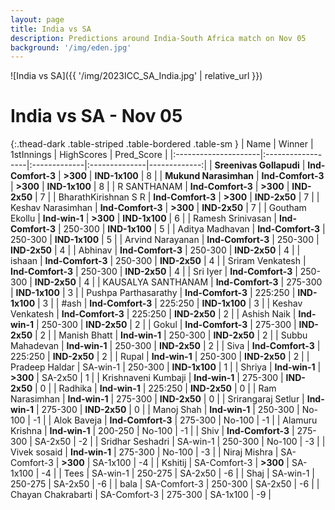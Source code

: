 ```yaml
---
layout: page
title: India vs SA
description: Predictions around India-South Africa match on Nov 05
background: '/img/eden.jpg'
---
```



![India vs SA]({{ '/img/2023ICC_SA_India.jpg' | relative_url }})

# India vs SA - Nov 05

{:.thead-dark .table-striped .table-bordered .table-sm }
| Name                 | Winner            | 1stInnings   | HighScores    |   Pred_Score |
|:---------------------|:------------------|:-------------|:--------------|-------------:|
| **Sreenivas Gollapudi**  | **Ind-Comfort-3** | **>300**     | **IND-1x100** |            8 |
| **Mukund Narasimhan**    | **Ind-Comfort-3** | **>300**     | **IND-1x100** |            8 |
| R SANTHANAM          | **Ind-Comfort-3** | **>300**     | **IND-2x50**  |            7 |
| BharathKirishnan S R | **Ind-Comfort-3** | **>300**     | **IND-2x50**  |            7 |
| Keshav Narasimhan    | **Ind-Comfort-3** | **>300**     | **IND-2x50**  |            7 |
| Goutham Ekollu       | **Ind-win-1**     | **>300**     | **IND-1x100** |            6 |
| Ramesh Srinivasan    | **Ind-Comfort-3** | 250-300      | **IND-1x100** |            5 |
| Aditya Madhavan      | **Ind-Comfort-3** | 250-300      | **IND-1x100** |            5 |
| Arvind Narayanan     | **Ind-Comfort-3** | 250-300      | **IND-2x50**  |            4 |
| Abhinav              | **Ind-Comfort-3** | 250-300      | **IND-2x50**  |            4 |
| ishaan               | **Ind-Comfort-3** | 250-300      | **IND-2x50**  |            4 |
| Sriram Venkatesh     | **Ind-Comfort-3** | 250-300      | **IND-2x50**  |            4 |
| Sri Iyer             | **Ind-Comfort-3** | 250-300      | **IND-2x50**  |            4 |
| KAUSALYA SANTHANAM   | **Ind-Comfort-3** | 275-300      | **IND-1x100** |            3 |
| Pushpa Parthasarathy | **Ind-Comfort-3** | 225:250      | **IND-1x100** |            3 |
| #ash                 | **Ind-Comfort-3** | 225:250      | **IND-1x100** |            3 |
| Keshav Venkatesh     | **Ind-Comfort-3** | 225:250      | **IND-2x50**  |            2 |
| Ashish Naik          | **Ind-win-1**     | 250-300      | **IND-2x50**  |            2 |
| Gokul                | **Ind-Comfort-3** | 275-300      | **IND-2x50**  |            2 |
| Manish Bhatt         | **Ind-win-1**     | 250-300      | **IND-2x50**  |            2 |
| Subbu Mahadevan      | **Ind-win-1**     | 250-300      | **IND-2x50**  |            2 |
| Siva                 | **Ind-Comfort-3** | 225:250      | **IND-2x50**  |            2 |
| Rupal                | **Ind-win-1**     | 250-300      | **IND-2x50**  |            2 |
| Pradeep Haldar       | SA-win-1          | 250-300      | **IND-1x100** |            1 |
| Shriya               | **Ind-win-1**     | **>300**     | SA-2x50       |            1 |
| Krishnaveni Kumbaji  | **Ind-win-1**     | 275-300      | **IND-2x50**  |            0 |
| Radhika              | **Ind-win-1**     | 225:250      | **IND-2x50**  |            0 |
| Ram Narasimhan       | **Ind-win-1**     | 275-300      | **IND-2x50**  |            0 |
| Srirangaraj Setlur   | **Ind-win-1**     | 275-300      | **IND-2x50**  |            0 |
| Manoj  Shah          | **Ind-win-1**     | 250-300      | No-100        |           -1 |
| Alok Baveja          | **Ind-Comfort-3** | 275-300      | No-100        |           -1 |
| Alamuru Krishna      | **Ind-win-1**     | 200-250      | No-100        |           -1 |
| Shiv                 | **Ind-Comfort-3** | 275-300      | SA-2x50       |           -2 |
| Sridhar Seshadri     | SA-win-1          | 250-300      | No-100        |           -3 |
| Vivek sosaid         | **Ind-win-1**     | 275-300      | No-100        |           -3 |
| Niraj Mishra         | SA-Comfort-3      | **>300**     | SA-1x100      |           -4 |
| Kshitij              | SA-Comfort-3      | **>300**     | SA-1x100      |           -4 |
| Tees                 | SA-win-1          | 250-275      | SA-2x50       |           -6 |
| Shaj                 | SA-win-1          | 250-275      | SA-2x50       |           -6 |
| bala                 | SA-Comfort-3      | 250-300      | SA-2x50       |           -6 |
| Chayan Chakrabarti   | SA-Comfort-3      | 275-300      | SA-1x100      |           -9 |


